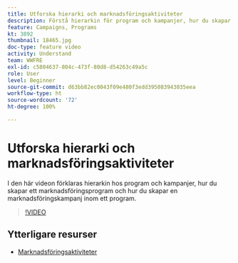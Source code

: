 ```yaml
---
title: Utforska hierarki och marknadsföringsaktiviteter
description: Förstå hierarkin för program och kampanjer, hur du skapar ett marknadsföringsprogram och hur du skapar en marknadsföringskampanj i ett program.
feature: Campaigns, Programs
kt: 3892
thumbnail: 18465.jpg
doc-type: feature video
activity: Understand
team: WWFRE
exl-id: c5804637-804c-473f-80d8-d54263c49a5c
role: User
level: Beginner
source-git-commit: d63bb82ec0043f09e480f3edd395083943035eea
workflow-type: ht
source-wordcount: '72'
ht-degree: 100%

---
```


# Utforska hierarki och marknadsföringsaktiviteter

I den här videon förklaras hierarkin hos program och kampanjer, hur du skapar ett marknadsföringsprogram och hur du skapar en marknadsföringskampanj inom ett program.

>[!VIDEO](https://video.tv.adobe.com/v/18465?quality=12)

## Ytterligare resurser

* [Marknadsföringsaktiviteter](https://experienceleague.adobe.com/docs/campaign-standard/using/getting-started/marketing-plans/marketing-activities.html?lang=sv)
